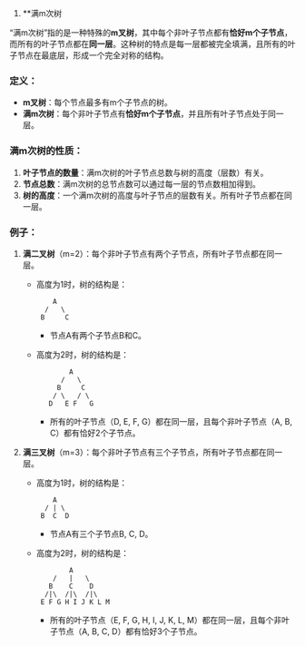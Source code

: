 1. **满m次树

“满m次树”指的是一种特殊的**m叉树**，其中每个非叶子节点都有**恰好m个子节点**，而所有的叶子节点都在**同一层**。这种树的特点是每一层都被完全填满，且所有的叶子节点在最底层，形成一个完全对称的结构。

### 定义：
- **m叉树**：每个节点最多有m个子节点的树。
- **满m次树**：每个非叶子节点有**恰好m个子节点**，并且所有叶子节点处于同一层。

### 满m次树的性质：
1. **叶子节点的数量**：满m次树的叶子节点总数与树的高度（层数）有关。
2. **节点总数**：满m次树的总节点数可以通过每一层的节点数相加得到。
3. **树的高度**：一个满m次树的高度与叶子节点的层数有关。所有叶子节点都在同一层。

### 例子：
1. **满二叉树**（m=2）：每个非叶子节点有两个子节点，所有叶子节点都在同一层。
   - 高度为1时，树的结构是：
     ```
         A
       /   \
      B     C
     ```
     - 节点A有两个子节点B和C。
   
   - 高度为2时，树的结构是：
     ```
             A
           /   \
          B     C
         / \   / \
        D   E F   G
     ```
     - 所有的叶子节点（D, E, F, G）都在同一层，且每个非叶子节点（A, B, C）都有恰好2个子节点。

2. **满三叉树**（m=3）：每个非叶子节点有三个子节点，所有叶子节点都在同一层。
   - 高度为1时，树的结构是：
     ```
         A
       / | \
      B  C  D
     ```
     - 节点A有三个子节点B, C, D。
   
   - 高度为2时，树的结构是：
     ```
             A
         /   |   \
        B    C    D
       /|\  /|\  /|\
      E F G H I J K L M
     ```
     - 所有的叶子节点（E, F, G, H, I, J, K, L, M）都在同一层，且每个非叶子节点（A, B, C, D）都有恰好3个子节点。
